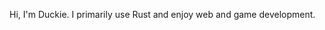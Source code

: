 Hi, I'm Duckie. I primarily use Rust and enjoy web and game development.

<!---
DuckieJayd/DuckieJayd is a ✨ special ✨ repository because its `README.md` (this file) appears on your GitHub profile.
You can click the Preview link to take a look at your changes.
--->

